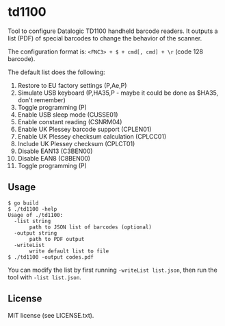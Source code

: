 # td1100

Tool to configure Datalogic TD1100 handheld barcode readers. It outputs a list (PDF) of special barcodes to change the
behavior of the scanner.

The configuration format is: `<FNC3> + $ + cmd[, cmd] + \r` (code 128 barcode).

The default list does the following:

1. Restore to EU factory settings (P,Ae,P)
2. Simulate USB keyboard (P,HA35,P - maybe it could be done as $HA35, don't remember)
3. Toggle programming (P)
4. Enable USB sleep mode (CUSSE01)
5. Enable constant reading (CSNRM04)
6. Enable UK Plessey barcode support (CPLEN01)
7. Enable UK Plessey checksum calculation (CPLCC01)
8. Include UK Plessey checksum (CPLCT01)
9. Disable EAN13 (C3BEN00)
10. Disable EAN8 (C8BEN00)
11. Toggle programming (P)

## Usage
````
$ go build
$ ./td1100 -help
Usage of ./td1100:
  -list string
       path to JSON list of barcodes (optional)
  -output string
       path to PDF output
  -writeList
       write default list to file
$ ./td1100 -output codes.pdf
````

You can modify the list by first running `-writeList list.json`, then run the tool with `-list list.json`.

## License
MIT license (see LICENSE.txt).

